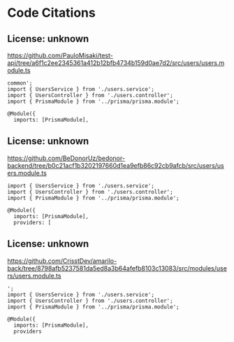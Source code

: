 # Code Citations

## License: unknown
https://github.com/PauloMisaki/test-api/tree/a6f1c2ee2345361a412b12bfb4734b159d0ae7d2/src/users/users.module.ts

```
common';
import { UsersService } from './users.service';
import { UsersController } from './users.controller';
import { PrismaModule } from '../prisma/prisma.module';

@Module({
  imports: [PrismaModule],
```


## License: unknown
https://github.com/BeDonorUz/bedonor-backend/tree/b0c21acf1b3202197660d1ea9efb86c92cb9afcb/src/users/users.module.ts

```
import { UsersService } from './users.service';
import { UsersController } from './users.controller';
import { PrismaModule } from '../prisma/prisma.module';

@Module({
  imports: [PrismaModule],
  providers: [
```


## License: unknown
https://github.com/CrisstDev/amarilo-back/tree/8798afb5237581da5ed8a3b64afefb8103c13083/src/modules/users/users.module.ts

```
';
import { UsersService } from './users.service';
import { UsersController } from './users.controller';
import { PrismaModule } from '../prisma/prisma.module';

@Module({
  imports: [PrismaModule],
  providers
```


